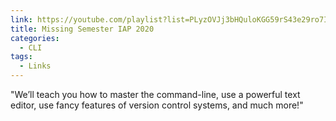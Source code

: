 ```yaml
---
link: https://youtube.com/playlist?list=PLyzOVJj3bHQuloKGG59rS43e29ro7I57J
title: Missing Semester IAP 2020
categories:
  - CLI
tags:
  - Links
---
```


"We’ll teach you how to master the command-line, use a powerful text editor, use fancy features of version control systems, and much more!"

